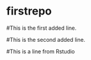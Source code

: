 # firstrepo

#This is the first added line. 

#This is the second added line.


#This is a line from Rstudio

